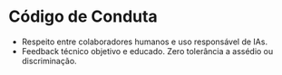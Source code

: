 # Código de Conduta

- Respeito entre colaboradores humanos e uso responsável de IAs.
- Feedback técnico objetivo e educado. Zero tolerância a assédio ou discriminação.
